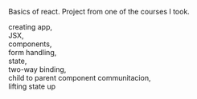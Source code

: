 Basics of react.
Project from one of the courses I took. 

creating app,<br>
JSX,<br>
components,<br>
form handling,<br>
state,<br>
two-way binding,<br>
child to parent component communitacion,<br>
lifting state up
